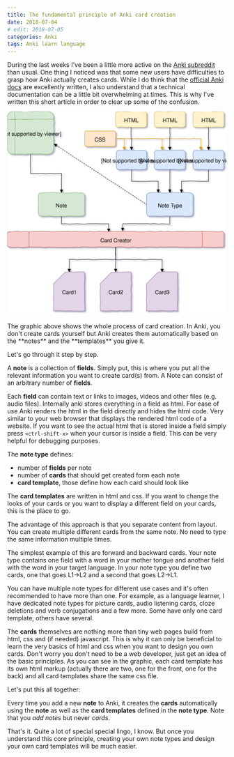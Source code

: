 ```yaml
---
title: The fundamental principle of Anki card creation
date: 2018-07-04
# edit: 2018-07-05
categories: Anki
tags: Anki learn language
---
```


During the last weeks I've been a little more active on the [Anki subreddit](https://www.reddit.com/r/anki) than usual.
One thing I noticed was that some new users have difficulties to grasp how Anki actually creates cards.
While I do think that the [official Anki docs](https://apps.ankiweb.net/docs/manual.html) are excellently written, I also understand that a technical documentation can be a little bit overwhelming at times.
This is why I've written this short article in order to clear up some of the confusion.


<!-- ![Anki card creation flowchart]({{"/assets/img/anki-flowchart-3.svg"}}) -->
<center>
<img src="/assets/img/anki-flowchart-4.svg" onerror="this.src='/assets/img/anki-flowchart-4.png'">
</center>
<br/>
The graphic above shows the whole process of card creation.
In Anki, you don't create cards yourself but Anki creates them automatically based on the **notes** and the **templates** you give it.

Let's go through it step by step.

A **note** is a collection of **fields**.
Simply put, this is where you put all the relevant information you want to create card(s) from.
A Note can consist of an arbitrary number of **fields**.

Each **field** can contain text or links to images, videos and other files (e.g. audio files).
Internally anki stores everything in a field as html.
For ease of use Anki renders the html in the field directly and hides the html code.
Very similar to your web browser that displays the rendered html code of a website.
If you want to see the actual html that is stored inside a field simply press `<ctrl-shift-x>` when your cursor is inside a field. This can be very helpful for debugging purposes.

The **note type** defines:
* number of **fields** per note
* number of **cards** that should get created form each note
* **card template**, those define how each card should look like 

The **card templates** are written in html and css.
If you want to change the looks of your cards or you want to display a different field on your cards, this is the place to go.

The advantage of this approach is that you separate content from layout.
You can create multiple different cards from the same note.
No need to type the same information multiple times.

The simplest example of this are forward and backward cards.
Your note type contains one field with a word in your mother tongue and another field with the word in your target language.
In your note type you define two cards, one that goes L1->L2 and a second that goes L2->L1.

You can have multiple note types for different use cases and it's often recommended to have more than one.
For example, as a language learner, I have dedicated note types for picture cards, audio listening cards, cloze deletions and verb conjugations and a few more. Some have only one card template, others have several.

The **cards** themselves are nothing more than tiny web pages build from html, css and (if needed) javascript.
This is why it can only be beneficial to learn the very basics of html and css when you want to design you own cards.
Don't worry you don't need to be a web developer, just get an idea of the basic principles.
As you can see in the graphic, each card template has its own html markup (actually there are two, one for the front, one for the back) and all card templates share the same css file.

Let's put this all together:

Every time you add a new **note** to Anki, it creates the **cards** automatically using the **note** as well as the **card templates** defined in the **note type**.
Note that you *add notes* but never *cards*.

That's it.
Quite a lot of special special lingo, I know.
But once you understand this core principle, creating your own note types and design your own card templates will be much easier.
